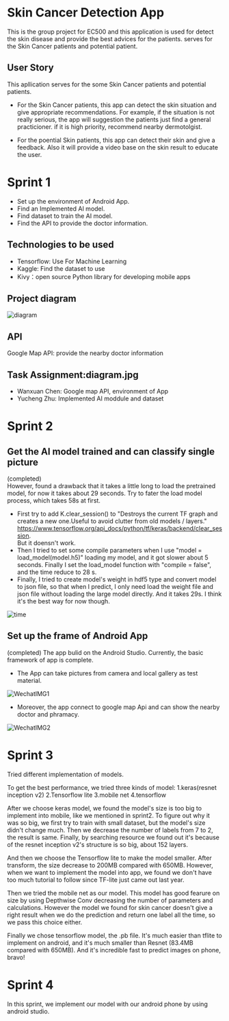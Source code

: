 # Skin Cancer Detection App
This is the group project for EC500 and this application is used for detect the skin disease and provide the best advices for the patients. serves for the Skin Cancer patients and potential patient.

## User Story
This apllication serves for the some Skin Cancer patients and potential patients.
- For the Skin Cancer patients, this app can detect the skin situation and give appropriate recommendations. For example, if the situation is not really serious, the app will suggestion the patients just find a general practicioner. if it is high priority, recommend nearby dermotolgist.

- For the poential Skin patients, this app can detect their skin and give a feedback. Also it will provide a video base on the skin result to educate the user.

 Sprint 1
 =========
- Set up the environment of Android App.
- Find an Implemented AI model.
- Find dataset to train the AI model.
- Find the API to provide the doctor information.

 Technologies to be used
 -------
- Tensorflow: Use For Machine Learning 
- Kaggle: Find the dataset to use
- Kivy：open source Python library for developing mobile apps

 Project diagram
 ------

![diagram](diagram.jpg)

 API
 -------
 Google Map API: provide the nearby doctor information

 Task Assignment:diagram.jpg
 ------
- Wanxuan Chen: Google map API, environment of App
- Yucheng Zhu: Implemented AI moddule and dataset

 Sprint 2
 ==============
  Get the AI model trained and can classify single picture  
  -----
 (completed)  
 However, found a drawback that it takes a little long to load the pretrained model, for now it takes about 29 seconds. 
 Try to fater the load model process, which takes 58s at first.  
 - First try to add K.clear_session() to "Destroys the current TF graph and creates a new one.Useful to avoid clutter from old models / layers." https://www.tensorflow.org/api_docs/python/tf/keras/backend/clear_session.  
 But it doensn't work.   
 - Then I tried to set some compile parameters when I use "model = load_model(model.h5)" loading my model, and it got slower about 5 seconds. Finally I set the load_model function with "compile = false", and the time reduce to 28 s.  
 - Finally, I tried to create model's weight in hdf5 type and convert model to json file, so that when I predict, I only need load the weight file and json file without loading the large model directly. And it takes 29s. I think it's the best way for now though.    
 
 ![time](time.png)

 Set up the frame of Android App  
 ----------
 (completed)
 The app bulid on the Android Studio. Currently, the basic framework of app is complete. 
 
 - The App can take pictures from camera and local gallery as test material. 
 
 ![WechatIMG1](WechatIMG1.png)
 
 - Moreover, the app connect to google map Api and can show the nearby doctor and phramacy.
 
  ![WechatIMG2](WechatIMG2.png)
 
 Sprint 3
 ==============
 Tried different implementation of models.
 
 To get the best performance, we tried three kinds of model: 1.keras(resnet inception v2) 2.Tensorflow lite 3.mobile net 4.tensorflow
 
 After we choose keras model, we found the model's size is too big to implement into mobile, like we mentioned in sprint2. To figure out why it was so big, we first try to train with small dataset, but the model's size didn't change much. Then we decrease the number of labels from 7 to 2, the result is same. Finally, by searching resource we found out it's because of the resnet inception v2's structure is so big, about 152 layers. 
 
 And then we choose the Tensorflow lite to make the model smaller. After transform, the size decrease to 200MB compared with 650MB. However, when we want to implement the model into app, we found we don't have too much tutorial to follow since TF-lite just came out last year.
 
Then we tried the mobile net as our model. This model has good fearure on size by using Depthwise Conv decreasing the number of parameters and calculations. However the model we found for skin cancer doesn't give a right result when we  do the prediction and return one label all the time, so we pass this choice either.

Finally we chose tensorflow model, the .pb file. It's much easier than tflite to implement on android, and it's much smaller than Resnet (83.4MB compared with 650MB). And it's incredible fast to predict images on phone, bravo!

 Sprint 4
 ==============
 In this sprint, we implement our model with our android phone by using android studio.
